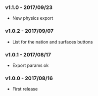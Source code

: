 ### v1.1.0 - 2017/09/23
 - New physics export

### v1.0.2 - 2017/09/07
 - List for the nation and surfaces buttons

### v1.0.1 - 2017/08/17
 - Export params ok 

### v1.0.0 - 2017/08/16
 - First release